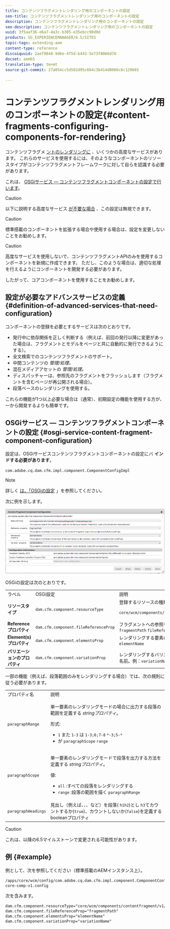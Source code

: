```yaml
---
title: コンテンツフラグメントレンダリング用のコンポーネントの設定
seo-title: コンテンツフラグメントレンダリング用のコンポーネントの設定
description: コンテンツフラグメントレンダリング用のコンポーネントの設定
seo-description: コンテンツフラグメントレンダリング用のコンポーネントの設定
uuid: 3f5aaf36-e6a7-4a3c-b305-e35ebcc98d0d
products: SG_EXPERIENCEMANAGER/6.5/SITES
topic-tags: extending-aem
content-type: reference
discoiquuid: 2aef9048-9d6e-4f5d-b443-5e73f8066d76
docset: aem65
translation-type: tm+mt
source-git-commit: 27a054cc5d502d95c664c3b414d0066c6c120b65

---
```



# コンテンツフラグメントレンダリング用のコンポーネントの設定{#content-fragments-configuring-components-for-rendering}

コンテンツフラグメ [ントのレンダリングに](/help/sites-developing/content-fragments-config-components-rendering.md#definition-of-advanced-services-that-need-configuration) 、いくつかの高度なサービスがあります。 これらのサービスを使用するには、そのようなコンポーネントのリソースタイプがコンテンツフラグメントフレームワークに対して自らを認識する必要があります。

これは、 [OSGiサービス — コンテンツフラグメントコンポーネントの設定で行います](#osgi-service-content-fragment-component-configuration)。

>[!CAUTION]
>
>以下に説明する高度なサービス [が不要な場合](/help/sites-developing/content-fragments-config-components-rendering.md#definition-of-advanced-services-that-need-configuration) 、この設定は無視できます。

>[!CAUTION]
>
>標準搭載のコンポーネントを拡張する場合や使用する場合は、設定を変更しないことをお勧めします。

>[!CAUTION]
>
>高度なサービスを使用しないで、コンテンツフラグメントAPIのみを使用するコンポーネントを新規に作成できます。 ただし、このような場合は、適切な処理を行えるようにコンポーネントを開発する必要があります。
>
>したがって、コアコンポーネントを使用することをお勧めします。

## 設定が必要なアドバンスサービスの定義 {#definition-of-advanced-services-that-need-configuration}

コンポーネントの登録を必要とするサービスは次のとおりです。

* 発行中に依存関係を正しく判断する（例えば、前回の発行以降に変更があった場合は、フラグメントとモデルをページと共に自動的に発行できるようにする）。
* 全文検索でのコンテンツフラグメントのサポート。
* 中間コンテンツの *管理/処理。*
* 混在メディアアセットの *管理/処理。*
* ディスパッチャーは、参照先のフラグメントをフラッシュします（フラグメントを含むページが再公開される場合）。
* 段落ベースのレンダリングを使用する。

これらの機能が1つ以上必要な場合は（通常）、初期設定の機能を使用する方が、一から開発するよりも簡単です。

## OSGiサービス — コンテンツフラグメントコンポーネントの設定 {#osgi-service-content-fragment-component-configuration}

設定は、OSGiサービスコンテンツフラグメントコンポーネントの設定にバ **インドする必要があります**。

`com.adobe.cq.dam.cfm.impl.component.ComponentConfigImpl`

>[!NOTE]
>
>詳しく [は、「OSGiの設定](/help/sites-deploying/configuring-osgi.md) 」を参照してください。

次に例を示します。

![cfm-01](assets/cfm-01.png)

OSGiの設定は次のとおりです。

<table>
 <tbody>
  <tr>
   <td>ラベル</td>
   <td>OSGi設定<br /> </td>
   <td>説明</td>
  </tr>
  <tr>
   <td><strong>リソースタイプ</strong></td>
   <td><code>dam.cfm.component.resourceType</code></td>
   <td>登録するリソースの種類例： <br /> <p><span class="cmp-examples-demo__property-value"><code>core/wcm/components/contentfragment/v1/contentfragment</code></code></p> </td>
  </tr>
  <tr>
   <td><strong>Referenceプロパティ</strong></td>
   <td><code>dam.cfm.component.fileReferenceProp</code></td>
   <td>フラグメントへの参照を含むプロパティの名前。例えば、 <code>fragmentPath</code> <code>fileReference</code></td>
  </tr>
  <tr>
   <td><strong>Element(s)プロパティ</strong></td>
   <td><code>dam.cfm.component.elementsProp</code></td>
   <td>レンダリングする要素の名前を含むプロパティの名前。例：<code>elementName</code></td>
  </tr>
  <tr>
   <td><strong>バリエーションのプロパティ</strong><br /> </td>
   <td><code>dam.cfm.component.variationProp</code></td>
   <td>レンダリングするバリエーションの名前を含むプロパティの名前。例：<code>variationName</code></td>
  </tr>
 </tbody>
</table>

一部の機能（例えば、段落範囲のみをレンダリングする場合）では、次の規則に従う必要があります。

<table>
 <tbody>
  <tr>
   <td>プロパティ名</td>
   <td>説明</td>
  </tr>
  <tr>
   <td><code>paragraphRange</code></td>
   <td><p>単一要素のレンダリングモードの場合に出力する段落の範囲を定義する <em>stringプロパティ</em>。</p> <p>形式:</p>
    <ul>
     <li><code>1</code> また <code>1-3</code> は <code>1-3;6;7-8</code> <code>*-3;5-*</code></li>
     <li>が <code>paragraphScope</code> <code>range</code></li>
    </ul> </td>
  </tr>
  <tr>
   <td><code>paragraphScope</code></td>
   <td><p>単一要素のレンダリングモードで段落を出力する方法を定義する <em>stringプロパティ</em>。</p> <p>値:</p>
    <ul>
     <li><code>all</code> :すべての段落をレンダリングする</li>
     <li><code>range</code> :段落の範囲を描く <code>paragraphRange</code></li>
    </ul> </td>
  </tr>
  <tr>
   <td><code>paragraphHeadings</code></td>
   <td>見出し（例えば、、、など）を段落( <code>h1</code><code>h2</code>)とし <code>h3</code>てカウントするか(<code>true</code>)、カウントしないか(<code>false</code>)を定義するbooleanプロパティ</td>
  </tr>
 </tbody>
</table>

>[!CAUTION]
>
>これは、以降の6.5マイルストーンで変更される可能性があります。

## 例 {#example}

例として、次を参照してください（標準搭載のAEMインスタンス上）。

```
/apps/core/wcm/config/com.adobe.cq.dam.cfm.impl.component.ComponentConfigImpl-core-comp-v1.config
```

次を含みます。

```
dam.cfm.component.resourceType="core/wcm/components/contentfragment/v1/contentfragment"
dam.cfm.component.fileReferenceProp="fragmentPath"
dam.cfm.component.elementsProp="elementName"
dam.cfm.component.variationProp="variationName"
```

